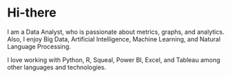 # Hi-there


I am a Data Analyst, who is passionate about  metrics, graphs, and analytics. Also, I enjoy Big Data, Artificial Intelligence, Machine Learning, and Natural Language Processing.

I love working with Python, R,  Squeal, Power BI, Excel, and Tableau among other languages and technologies.
